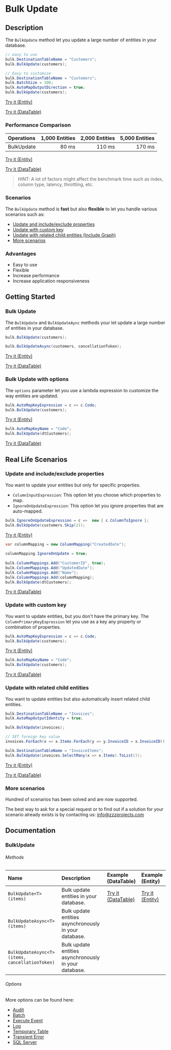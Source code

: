 # Bulk Update

## Description

The `BulkUpdate` method let you update a large number of entities in your database.

```csharp
// easy to use
bulk.DestinationTableName = "Customers";
bulk.BulkUpdate(customers);

// Easy to customize
bulk.DestinationTableName = "Customers";
bulk.BatchSize = 100;
bulk.AutoMapOutputDirection = true;
bulk.BulkUpdate(customers);
```
[Try it (Entity)](https://dotnetfiddle.net/xKlMEt)

[Try it (DataTable)](https://dotnetfiddle.net/p2YC2w)

### Performance Comparison

| Operations      | 1,000 Entities | 2,000 Entities | 5,000 Entities |
| :-------------- | -------------: | -------------: | -------------: |
| BulkUpdate      | 80 ms          | 110 ms         | 170 ms         |

[Try it (Entity)](https://dotnetfiddle.net/tf8sSi)

[Try it (DataTable)](https://dotnetfiddle.net/j6bFmr) 

> HINT: A lot of factors might affect the benchmark time such as index, column type, latency, throttling, etc.

### Scenarios
The `BulkUpdate` method is **fast** but also **flexible** to let you handle various scenarios such as:

- [Update and include/exclude properties](#update-and-includeexclude-properties)
- [Update with custom key](#update-with-custom-key)
- [Update with related child entities (Include Graph)](#update-with-related-child-entities-include-graph)
- [More scenarios](#more-scenarios)

### Advantages
- Easy to use
- Flexible
- Increase performance
- Increase application responsiveness

## Getting Started

### Bulk Update
The `BulkUpdate` and `BulkUpdateAync` methods your let update a large number of entities in your database.

```csharp
bulk.BulkUpdate(customers);

bulk.BulkUpdateAsync(customers, cancellationToken);
```
[Try it (Entity)](https://dotnetfiddle.net/kK4qnb)

[Try it (DataTable)](https://dotnetfiddle.net/COCXD4) 

### Bulk Update with options
The `options` parameter let you use a lambda expression to customize the way entities are updated.

```csharp
bulk.AutoMapKeyExpression = c => c.Code;
bulk.BulkUpdate(customers);
```
[Try it (Entity)](https://dotnetfiddle.net/16kWmc)

```csharp
bulk.AutoMapKeyName = "Code";
bulk.BulkUpdate(dtCustomers);
```
[Try it (DataTable)](https://dotnetfiddle.net/uWRH6Y)  

## Real Life Scenarios

### Update and include/exclude properties
You want to update your entities but only for specific properties.

- `ColumnInputExpression`: This option let you choose which properties to map.
- `IgnoreOnUpdateExpression`: This option let you ignore properties that are auto-mapped.

```csharp
bulk.IgnoreOnUpdateExpression = c =>  new { c.ColumnToIgnore };
bulk.BulkUpdate(customers.Skip(2));
```
[Try it (Entity)](https://dotnetfiddle.net/3z531u)

```csharp
var columnMapping = new ColumnMapping("CreatedDate");
				
columnMapping.IgnoreOnUpdate = true;
					
bulk.ColumnMappings.Add("CustomerID", true);
bulk.ColumnMappings.Add("UpdatedDate");
bulk.ColumnMappings.Add("Name");
bulk.ColumnMappings.Add(columnMapping);
bulk.BulkUpdate(dtCustomers);
```
[Try it (DataTable)](https://dotnetfiddle.net/EyAtSE) 

### Update with custom key
You want to update entities, but you don't have the primary key. The `ColumnPrimaryKeyExpression` let you use as a key any property or combination of properties.

```csharp
bulk.AutoMapKeyExpression = c => c.Code;
bulk.BulkUpdate(customers);
```
[Try it (Entity)](https://dotnetfiddle.net/BEL4Ny)

```csharp
bulk.AutoMapKeyName = "Code";
bulk.BulkUpdate(customers);
```
[Try it (DataTable)](https://dotnetfiddle.net/wJJM5T) 

### Update with related child entities
You want to update entities but also automatically insert related child entities.

```csharp
bulk.DestinationTableName = "Invoices";
bulk.AutoMapOutputIdentity = true;

bulk.BulkUpdate(invoices);

// SET foreign key value			
invoices.ForEach(x => x.Items.ForEach(y => y.InvoiceID = x.InvoiceID));

bulk.DestinationTableName = "InvoiceItems"; 
bulk.BulkUpdate(invoices.SelectMany(x => x.Items).ToList());
```
[Try it (Entity)](https://dotnetfiddle.net/eEmCu1)

[Try it (DataTable)](https://dotnetfiddle.net/8C7est) 

### More scenarios
Hundred of scenarios has been solved and are now supported.

The best way to ask for a special request or to find out if a solution for your scenario already exists is by contacting us:
info@zzzprojects.com

## Documentation

### BulkUpdate

###### Methods

| Name | Description | Example (DataTable) | Example (Entity) |
| :--- | :---------- | :------ | :------ |
| `BulkUpdate<T>(items)` | Bulk update entities in your database. | [Try it (DataTable)](https://dotnetfiddle.net/jFMKu1) | [Try it (Entity)](https://dotnetfiddle.net/fuv4IV) |
| `BulkUpdateAsync<T>(items)` | Bulk update entities asynchronously in your database. | |
| `BulkUpdateAsync<T>(items, cancellationToken)` | Bulk update entities asynchronously in your database. | |

###### Options
More options can be found here:

- [Audit](https://bulk-operations.net/audit)
- [Batch](https://bulk-operations.net/batch)
- [Execute Event](https://bulk-operations.net/execute-event)
- [Log](https://bulk-operations.net/log)
- [Temporary Table](https://bulk-operations.net/temporary-table)
- [Transient Error](https://bulk-operations.net/transient-error)
- [SQL Server](https://bulk-operations.net/sql-server)
